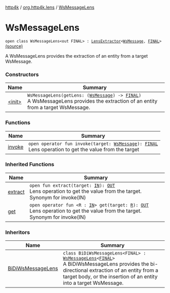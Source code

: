 [http4k](../../index.md) / [org.http4k.lens](../index.md) / [WsMessageLens](./index.md)

# WsMessageLens

`open class WsMessageLens<out FINAL> : `[`LensExtractor`](../-lens-extractor/index.md)`<`[`WsMessage`](../../org.http4k.websocket/-ws-message/index.md)`, `[`FINAL`](index.md#FINAL)`>` [(source)](https://github.com/http4k/http4k/blob/master/http4k-core/src/main/kotlin/org/http4k/lens/wsMessageLens.kt#L54)

A WsMessageLens provides the extraction of an entity from a target WsMessage.

### Constructors

| Name | Summary |
|---|---|
| [&lt;init&gt;](-init-.md) | `WsMessageLens(getLens: (`[`WsMessage`](../../org.http4k.websocket/-ws-message/index.md)`) -> `[`FINAL`](index.md#FINAL)`)`<br>A WsMessageLens provides the extraction of an entity from a target WsMessage. |

### Functions

| Name | Summary |
|---|---|
| [invoke](invoke.md) | `open operator fun invoke(target: `[`WsMessage`](../../org.http4k.websocket/-ws-message/index.md)`): `[`FINAL`](index.md#FINAL)<br>Lens operation to get the value from the target |

### Inherited Functions

| Name | Summary |
|---|---|
| [extract](../-lens-extractor/extract.md) | `open fun extract(target: `[`IN`](../-lens-extractor/index.md#IN)`): `[`OUT`](../-lens-extractor/index.md#OUT)<br>Lens operation to get the value from the target. Synonym for invoke(IN) |
| [get](../-lens-extractor/get.md) | `open operator fun <R : `[`IN`](../-lens-extractor/index.md#IN)`> get(target: `[`R`](../-lens-extractor/get.md#R)`): `[`OUT`](../-lens-extractor/index.md#OUT)<br>Lens operation to get the value from the target. Synonym for invoke(IN) |

### Inheritors

| Name | Summary |
|---|---|
| [BiDiWsMessageLens](../-bi-di-ws-message-lens/index.md) | `class BiDiWsMessageLens<FINAL> : `[`WsMessageLens`](./index.md)`<`[`FINAL`](../-bi-di-ws-message-lens/index.md#FINAL)`>`<br>A BiDiWsMessageLens provides the bi-directional extraction of an entity from a target body, or the insertion of an entity into a target WsMessage. |
